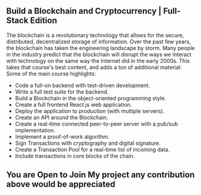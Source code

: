 ## Build a Blockchain and Cryptocurrency | Full-Stack Edition


The blockchain is a revolutionary technology that allows for the secure, distributed, decentralized storage of information. Over the past few years, the blockchain has taken the engineering landscape by storm. Many people in the industry predict that the blockchain will disrupt the ways we interact with technology on the same way the Internet did in the early 2000s.
This takes that course's best content, and adds a ton of additional material: Some of the main course highlights:

 - Code a full-on backend with test-driven development.
 - Write a full test suite for the backend.
 - Build a Blockchain in the object-oriented programming style.
 - Create a full frontend React.js web application.
 - Deploy the application to production (with multiple servers).
 - Create an API around the Blockchain.
 - Create a real-time connected peer-to-peer server with a pub/sub implementation.
 - Implement a proof-of-work algorithm.
 - Sign Transactions with cryptography and digital signature.
 - Create a Transaction Pool for a real-time list of incoming data.
 - Include transactions in core blocks of the chain.

 ## You are Open to Join My project any contribution above would be appreciated